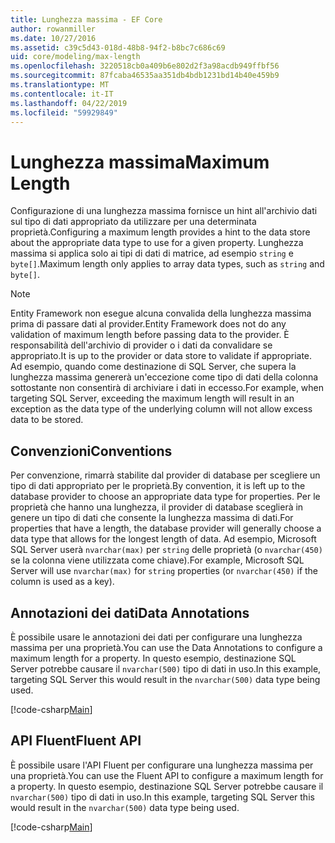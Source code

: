 ```yaml
---
title: Lunghezza massima - EF Core
author: rowanmiller
ms.date: 10/27/2016
ms.assetid: c39c5d43-018d-48b8-94f2-b8bc7c686c69
uid: core/modeling/max-length
ms.openlocfilehash: 3220518cb0a409b6e802d2f3a98acdb949ffbf56
ms.sourcegitcommit: 87fcaba46535aa351db4bdb1231bd14b40e459b9
ms.translationtype: MT
ms.contentlocale: it-IT
ms.lasthandoff: 04/22/2019
ms.locfileid: "59929849"
---
```

# <a name="maximum-length"></a><span data-ttu-id="b592e-102">Lunghezza massima</span><span class="sxs-lookup"><span data-stu-id="b592e-102">Maximum Length</span></span>

<span data-ttu-id="b592e-103">Configurazione di una lunghezza massima fornisce un hint all'archivio dati sul tipo di dati appropriato da utilizzare per una determinata proprietà.</span><span class="sxs-lookup"><span data-stu-id="b592e-103">Configuring a maximum length provides a hint to the data store about the appropriate data type to use for a given property.</span></span> <span data-ttu-id="b592e-104">Lunghezza massima si applica solo ai tipi di dati di matrice, ad esempio `string` e `byte[]`.</span><span class="sxs-lookup"><span data-stu-id="b592e-104">Maximum length only applies to array data types, such as `string` and `byte[]`.</span></span>

> [!NOTE]  
> <span data-ttu-id="b592e-105">Entity Framework non esegue alcuna convalida della lunghezza massima prima di passare dati al provider.</span><span class="sxs-lookup"><span data-stu-id="b592e-105">Entity Framework does not do any validation of maximum length before passing data to the provider.</span></span> <span data-ttu-id="b592e-106">È responsabilità dell'archivio di provider o i dati da convalidare se appropriato.</span><span class="sxs-lookup"><span data-stu-id="b592e-106">It is up to the provider or data store to validate if appropriate.</span></span> <span data-ttu-id="b592e-107">Ad esempio, quando come destinazione di SQL Server, che supera la lunghezza massima genererà un'eccezione come tipo di dati della colonna sottostante non consentirà di archiviare i dati in eccesso.</span><span class="sxs-lookup"><span data-stu-id="b592e-107">For example, when targeting SQL Server, exceeding the maximum length will result in an exception as the data type of the underlying column will not allow excess data to be stored.</span></span>

## <a name="conventions"></a><span data-ttu-id="b592e-108">Convenzioni</span><span class="sxs-lookup"><span data-stu-id="b592e-108">Conventions</span></span>

<span data-ttu-id="b592e-109">Per convenzione, rimarrà stabilite dal provider di database per scegliere un tipo di dati appropriato per le proprietà.</span><span class="sxs-lookup"><span data-stu-id="b592e-109">By convention, it is left up to the database provider to choose an appropriate data type for properties.</span></span> <span data-ttu-id="b592e-110">Per le proprietà che hanno una lunghezza, il provider di database sceglierà in genere un tipo di dati che consente la lunghezza massima di dati.</span><span class="sxs-lookup"><span data-stu-id="b592e-110">For properties that have a length, the database provider will generally choose a data type that allows for the longest length of data.</span></span> <span data-ttu-id="b592e-111">Ad esempio, Microsoft SQL Server userà `nvarchar(max)` per `string` delle proprietà (o `nvarchar(450)` se la colonna viene utilizzata come chiave).</span><span class="sxs-lookup"><span data-stu-id="b592e-111">For example, Microsoft SQL Server will use `nvarchar(max)` for `string` properties (or `nvarchar(450)` if the column is used as a key).</span></span>

## <a name="data-annotations"></a><span data-ttu-id="b592e-112">Annotazioni dei dati</span><span class="sxs-lookup"><span data-stu-id="b592e-112">Data Annotations</span></span>

<span data-ttu-id="b592e-113">È possibile usare le annotazioni dei dati per configurare una lunghezza massima per una proprietà.</span><span class="sxs-lookup"><span data-stu-id="b592e-113">You can use the Data Annotations to configure a maximum length for a property.</span></span> <span data-ttu-id="b592e-114">In questo esempio, destinazione SQL Server potrebbe causare il `nvarchar(500)` tipo di dati in uso.</span><span class="sxs-lookup"><span data-stu-id="b592e-114">In this example, targeting SQL Server this would result in the `nvarchar(500)` data type being used.</span></span>

[!code-csharp[Main](../../../samples/core/Modeling/DataAnnotations/Samples/MaxLength.cs?highlight=14)]

## <a name="fluent-api"></a><span data-ttu-id="b592e-115">API Fluent</span><span class="sxs-lookup"><span data-stu-id="b592e-115">Fluent API</span></span>

<span data-ttu-id="b592e-116">È possibile usare l'API Fluent per configurare una lunghezza massima per una proprietà.</span><span class="sxs-lookup"><span data-stu-id="b592e-116">You can use the Fluent API to configure a maximum length for a property.</span></span> <span data-ttu-id="b592e-117">In questo esempio, destinazione SQL Server potrebbe causare il `nvarchar(500)` tipo di dati in uso.</span><span class="sxs-lookup"><span data-stu-id="b592e-117">In this example, targeting SQL Server this would result in the `nvarchar(500)` data type being used.</span></span>

[!code-csharp[Main](../../../samples/core/Modeling/FluentAPI/Samples/MaxLength.cs?highlight=11-13)]
